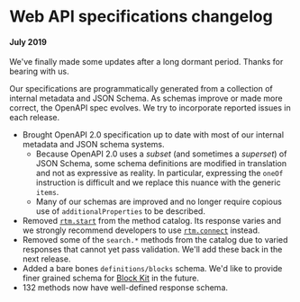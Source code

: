 # Web API specifications changelog

#### July 2019

We've finally made some updates after a long dormant period. Thanks for bearing with us.

Our specifications are programmatically generated from a collection of internal metadata and JSON Schema. As schemas improve or made more correct, the OpenAPI spec evolves. We try to incorporate reported issues in each release.

* Brought OpenAPI 2.0 specification up to date with most of our internal metadata and JSON schema systems.
    - Because OpenAPI 2.0 uses a _subset_ (and sometimes a _superset_) of JSON Schema, some schema definitions are modified in translation and not as expressive as reality. In particular, expressing the `oneOf` instruction is difficult and we replace this nuance with the generic `items`.
    - Many of our schemas are improved and no longer require copious use of `additionalProperties` to be described.
* Removed [`rtm.start`](https://api.slack.com/methods/rtm.start) from the method catalog. Its response varies and we strongly recommend developers to use [`rtm.connect`](https://api.slack.com/methods/rtm.connect) instead.
* Removed some of the `search.*` methods from the catalog due to varied responses that cannot yet pass validation. We'll add these back in the next release.
* Added a bare bones `definitions/blocks` schema. We'd like to provide finer grained schema for [Block Kit](https://api.slack.com/block-kit) in the future.
* 132 methods now have well-defined response schema.

